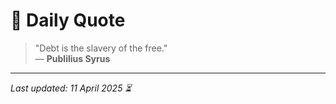 # 📜 Daily Quote

> "Debt is the slavery of the free."  
> — **Publilius Syrus**

---

_Last updated: 11 April 2025 ⏳_

